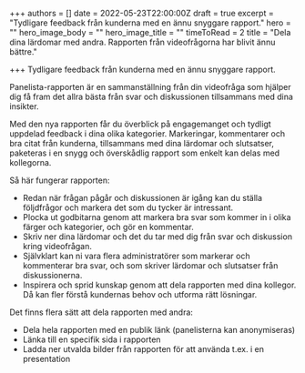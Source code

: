 +++
authors = []
date = 2022-05-23T22:00:00Z
draft = true
excerpt = "Tydligare feedback från kunderna med en ännu snyggare rapport."
hero = ""
hero_image_body = ""
hero_image_title = ""
timeToRead = 2
title = "Dela dina lärdomar med andra. Rapporten från videofrågorna har blivit ännu bättre."

+++
Tydligare feedback från kunderna med en ännu snyggare rapport.

Panelista-rapporten är en sammanställning från din videofråga som hjälper dig få fram det allra bästa från svar och diskussionen tillsammans med dina insikter.

Med den nya rapporten får du överblick på engagemanget och tydligt uppdelad feedback i dina olika kategorier. Markeringar, kommentarer och bra citat från kunderna, tillsammans med dina lärdomar och slutsatser, paketeras i en snygg och överskådlig rapport som enkelt kan delas med kollegorna.

Så här fungerar rapporten:

* Redan när frågan pågår och diskussionen är igång kan du ställa följdfrågor och markera det som du tycker är intressant.
* Plocka ut godbitarna genom att markera bra svar som kommer in i olika färger och kategorier, och gör en kommentar.
* Skriv ner dina lärdomar och det du tar med dig från svar och diskussion kring videofrågan.
* Självklart kan ni vara flera administratörer som markerar och kommenterar bra svar, och som skriver lärdomar och slutsatser från diskussionerna.
* Inspirera och sprid kunskap genom att dela rapporten med dina kollegor. Då kan fler förstå kundernas behov och utforma rätt lösningar.

Det finns flera sätt att dela rapporten med andra:

* Dela hela rapporten med en publik länk (panelisterna kan anonymiseras)
* Länka till en specifik sida i rapporten
* Ladda ner utvalda bilder från rapporten för att använda t.ex. i en presentation